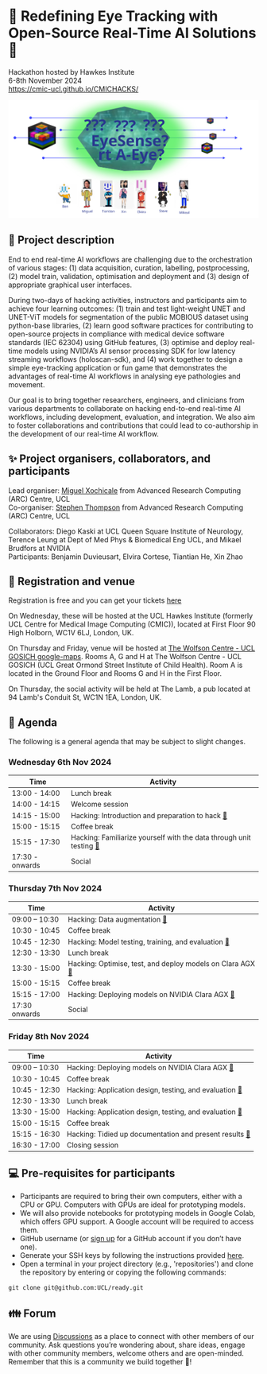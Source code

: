 # :nut_and_bolt: Redefining Eye Tracking with Open-Source Real-Time AI Solutions :wrench: 

Hackathon hosted by Hawkes Institute    
6-8th November 2024    
https://cmic-ucl.github.io/CMICHACKS/

![fig](team-hawkes2024.svg)

## :scroll: Project description
End to end real-time AI workflows are challenging due to the orchestration of various stages: (1) data acquisition, curation, labelling, postprocessing, (2) model train, validation, optimisation and deployment and (3) design of appropriate graphical user interfaces.

During two-days of hacking activities, instructors and participants aim to achieve four learning outcomes: (1) train and test light-weight UNET and UNET-ViT models for segmentation of the public MOBIOUS dataset using python-base libraries, (2) learn good software practices for contributing to open-source projects in compliance with medical device software standards (IEC 62304) using GitHub features, (3) optimise and deploy real-time models using NVIDIA’s AI sensor processing SDK for low latency streaming workflows (holoscan-sdk), and (4) work together to design a simple eye-tracking application or fun game that demonstrates the advantages of real-time AI workflows in analysing eye pathologies and movement.

Our goal is to bring together researchers, engineers, and clinicians from various departments to collaborate on hacking end-to-end real-time AI workflows, including development, evaluation, and integration. We also aim to foster collaborations and contributions that could lead to co-authorship in the development of our real-time AI workflow.


## :sparkles: Project organisers, collaborators, and participants
Lead organiser: [Miguel Xochicale](https://github.com/mxochicale) from Advanced Research Computing (ARC) Centre, UCL  
Co-organiser: [Stephen Thompson](https://github.com/thompson318) from Advanced Research Computing (ARC) Centre, UCL  

Collaborators: Diego Kaski at UCL Queen Square Institute of Neurology, Terence Leung at Dept of Med Phys & Biomedical Eng UCL, and Mikael Brudfors at NVIDIA     
Participants: Benjamin Duvieusart, Elvira Cortese, Tiantian He, Xin Zhao      

## :school: Registration and venue
Registration is free and you can get your tickets [here](https://www.eventbrite.co.uk/e/hawkes-hacks-tickets-1046969793837)

On Wednesday, these will be hosted at the UCL Hawkes Institute (formerly UCL Centre for Medical Image Computing (CMIC)), located at First Floor 90 High Holborn, WC1V 6LJ, London, UK. 

On Thursday and Friday, venue will be hosted at [The Wolfson Centre - UCL GOSICH google-maps](https://maps.app.goo.gl/JtJV32gxwovMXJ468). 
Rooms A, G and H at The Wolfson Centre - UCL GOSICH (UCL Great Ormond Street Institute of Child Health).
Room A is located in the Ground Floor and Rooms G and H in the First Floor.

On Thursday, the social activity will be held at The Lamb, a pub located at 94 Lamb's Conduit St, WC1N 1EA, London, UK.

## :date: Agenda
The following is a general agenda that may be subject to slight changes.

### Wednesday 6th Nov 2024
| Time  | Activity  | 
| --- |--- |
| 13:00 - 14:00 | Lunch break | 
| 14:00 - 14:15 | Welcome session | 
| 14:15 - 15:00 | Hacking: Introduction and preparation to hack [:link:](day00.md) | 
| 15:00 - 15:15 | Coffee break | 
| 15:15 - 17:30 | Hacking: Familiarize yourself with the data through unit testing [:link:](day00.md) | 
| 17:30 - onwards | Social | 

### Thursday 7th Nov 2024
| Time  | Activity  | 
| --- |--- |
| 09:00 – 10:30 | Hacking: Data augmentation [:link:](day01.md) |
| 10:30 - 10:45 | Coffee break | 
| 10:45 - 12:30 | Hacking: Model testing, training, and evaluation [:link:](day01.md) |
| 12:30 - 13:30 | Lunch break | 
| 13:30 - 15:00 | Hacking: Optimise, test, and deploy models on Clara AGX [:link:](day01.md) |
| 15:00 - 15:15 | Coffee break | 
| 15:15 - 17:00 | Hacking: Deploying models on NVIDIA Clara AGX  [:link:](day01.md)  | 
| 17:30 onwards | Social |

### Friday 8th Nov 2024
| Time  | Activity  | 
| --- |--- |
| 09:00 – 10:30 | Hacking: Deploying models on NVIDIA Clara AGX [:link:](day02.md) |
| 10:30 - 10:45 | Coffee break | 
| 10:45 - 12:30 | Hacking: Application design, testing, and evaluation [:link:](day02.md) |
| 12:30 - 13:30 | Lunch break | 
| 13:30 - 15:00 | Hacking: Application design, testing, and evaluation [:link:](day02.md) |
| 15:00 - 15:15 | Coffee break | 
| 15:15 - 16:30 | Hacking: Tidied up documentation and present results [:link:](day02.md)  | 
| 16:30 - 17:00 | Closing session  |


## :computer: Pre-requisites for participants  
* Participants are required to bring their own computers, either with a CPU or GPU. Computers with GPUs are ideal for prototyping models.
* We will also provide notebooks for prototyping models in Google Colab, which offers GPU support. A Google account will be required to access them.
* GitHub username (or [sign up](https://docs.github.com/en/get-started/signing-up-for-github/signing-up-for-a-new-github-account) for a GitHub account if you don’t have one).
* Generate your SSH keys by following the instructions provided [here](https://docs.github.com/en/authentication/connecting-to-github-with-ssh/generating-a-new-ssh-key-and-adding-it-to-the-ssh-agent).
* Open a terminal in your project directory (e.g., 'repositories') and clone the repository by entering or copying the following commands:
```
git clone git@github.com:UCL/ready.git
```

## :family: Forum
We are using [Discussions](https://github.com/UCL/ready/discussions) as a place to connect with other members of our community.
Ask questions you’re wondering about, share ideas, engage with other community members, welcome others and are open-minded. 
Remember that this is a community we build together 💪!
